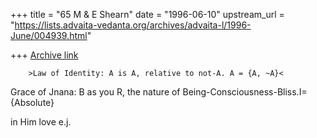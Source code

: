 +++
title = "65 M & E Shearn"
date = "1996-06-10"
upstream_url = "https://lists.advaita-vedanta.org/archives/advaita-l/1996-June/004939.html"

+++
[Archive link](https://lists.advaita-vedanta.org/archives/advaita-l/1996-June/004939.html)

        >Law of Identity: A is A, relative to not-A. A = {A, ~A}<


Grace of Jnana: B as you R, the nature of
Being-Consciousness-Bliss.I={Absolute}






in Him
love
e.j.

